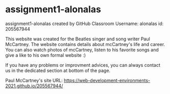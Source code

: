 # assignment1-alonalas
assignment1-alonalas created by GitHub Classroom
Username: alonalas
id: 205567944

This website was created for the Beatles singer and song writer Paul McCartney.
The website contains details about mcCartney's life and career.
You can also watch photos of mcCartney, listen to his favorite songs and give a like to his own formal website :)

If you have any problems or improvment advices, you can always contact us in the dedicated section at bottom of the page.

Paul McCartney's site URL: https://web-development-environments-2021.github.io/205567944/
